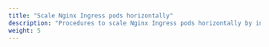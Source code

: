 ```yaml
---
title: "Scale Nginx Ingress pods horizontally"
description: "Procedures to scale Nginx Ingress pods horizontally by increasing the replica count"
weight: 5
---
```

